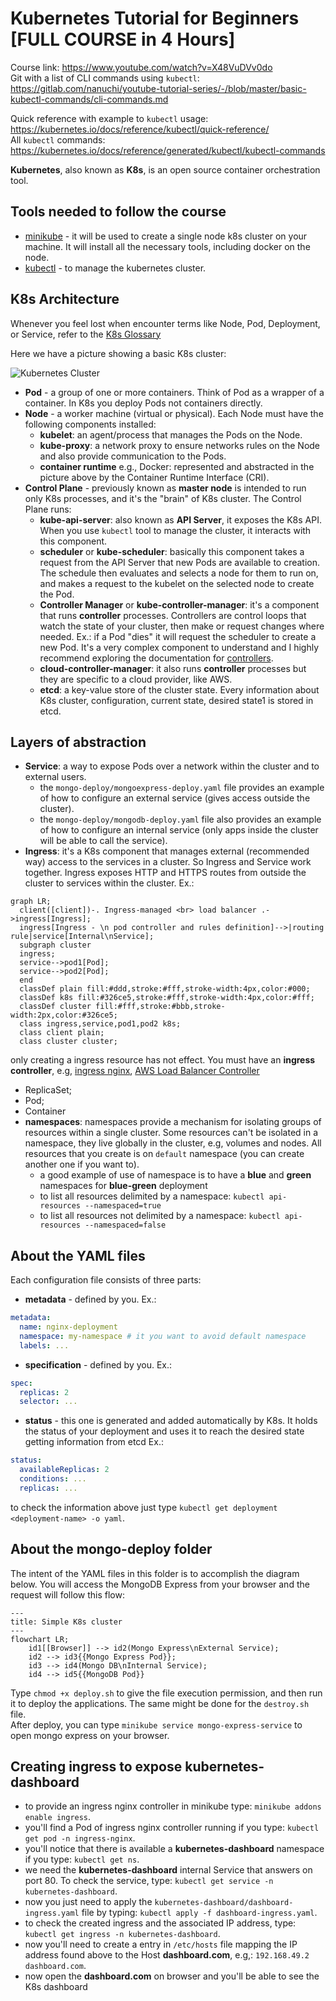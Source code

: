 # Kubernetes Tutorial for Beginners [FULL COURSE in 4 Hours]

Course link: https://www.youtube.com/watch?v=X48VuDVv0do  
Git with a list of CLI commands using `kubectl`: https://gitlab.com/nanuchi/youtube-tutorial-series/-/blob/master/basic-kubectl-commands/cli-commands.md  

Quick reference with example to `kubectl` usage: https://kubernetes.io/docs/reference/kubectl/quick-reference/  
All `kubectl` commands: https://kubernetes.io/docs/reference/generated/kubectl/kubectl-commands

**Kubernetes**, also known as **K8s**, is an open source container orchestration tool.

## Tools needed to follow the course

- [minikube](https://minikube.sigs.k8s.io/docs/start/) - it will be used to create a single node k8s cluster on your machine. It will install all the necessary tools, including docker on the node.
- [kubectl](https://kubernetes.io/docs/tasks/tools/) - to manage the kubernetes cluster.

## K8s Architecture

Whenever you feel lost when encounter terms like Node, Pod, Deployment, or Service,  refer to the [K8s Glossary](https://kubernetes.io/docs/reference/glossary/?fundamental=true)

Here we have a picture showing a basic K8s cluster:

![Kubernetes Cluster](https://kubernetes.io/images/docs/kubernetes-cluster-architecture.svg "Kubernetes Cluster")

- **Pod** - a group of one or more containers. Think of Pod as a wrapper of a container. In K8s you deploy Pods not containers directly.
- **Node** - a worker machine (virtual or physical). Each Node must have the following components installed: 
    - **kubelet**: an agent/process that manages the Pods on the Node.
    - **kube-proxy**: a network proxy to ensure networks rules on the Node and also provide communication to the Pods.
    - **container runtime** e.g., Docker: represented and abstracted in the picture above by the Container Runtime Interface (CRI).
- **Control Plane** - previously known as **master node** is intended to run only K8s processes, and it's the "brain" of K8s cluster. The Control Plane runs:
    - **kube-api-server**: also known as **API Server**, it exposes the K8s API. When you use `kubectl` tool to manage the cluster, it  interacts with this component.
    - **scheduler** or **kube-scheduler**: basically this component takes a request from the API Server that new Pods are available to creation. The schedule then evaluates and selects a node for them to run on, and makes a request to the kubelet on the selected node to create the Pod.
    - **Controller Manager** or **kube-controller-manager**: it's a component that runs **controller** processes. Controllers are control loops that watch the state of your cluster, then make or request changes where needed. Ex.: if a Pod "dies" it will request the scheduler to create a new Pod. It's a very complex component to understand and I highly recommend exploring the documentation for [controllers](https://kubernetes.io/docs/concepts/architecture/controller/).
    - **cloud-controller-manager**: it also runs **controller** processes but they are specific to a cloud provider, like AWS.
    - **etcd**: a key-value store of the cluster state. Every information about K8s cluster, configuration, current state, desired state1 is stored in etcd.

## Layers of abstraction

- **Service**: a way to expose Pods over a network within the cluster and to external users. 
  - the `mongo-deploy/mongoexpress-deploy.yaml` file provides an example of how to configure an external service (gives access outside the cluster).
  - the `mongo-deploy/mongodb-deploy.yaml` file also provides an example of how to configure an internal service (only apps inside the cluster will be able to call the service).
- **Ingress**: it's a K8s component that manages external (recommended way) access to the services in a cluster. So Ingress and Service work together. Ingress exposes HTTP and HTTPS routes from outside the cluster to services within the cluster. Ex.:
```mermaid
graph LR;
  client([client])-. Ingress-managed <br> load balancer .->ingress[Ingress];
  ingress[Ingress - \n pod controller and rules definition]-->|routing rule|service[Internal\nService];
  subgraph cluster
  ingress;
  service-->pod1[Pod];
  service-->pod2[Pod];
  end
  classDef plain fill:#ddd,stroke:#fff,stroke-width:4px,color:#000;
  classDef k8s fill:#326ce5,stroke:#fff,stroke-width:4px,color:#fff;
  classDef cluster fill:#fff,stroke:#bbb,stroke-width:2px,color:#326ce5;
  class ingress,service,pod1,pod2 k8s;
  class client plain;
  class cluster cluster;
```
only creating a ingress resource has not effect. You must have an **ingress controller**, e.g, [ingress nginx](https://kubernetes.github.io/ingress-nginx/deploy/), [AWS Load Balancer Controller](https://github.com/kubernetes-sigs/aws-load-balancer-controller)
- ReplicaSet;
- Pod;
- Container
- **namespaces**: namespaces provide a mechanism for isolating groups of resources within a single cluster. Some resources can't be isolated in a namespace, they live globally in the cluster, e.g, volumes and nodes. All resources that you create is on `default` namespace (you can create another one if you want to).
    - a good example of use of namespace is to have a **blue** and **green** namespaces for **blue-green** deployment
    - to list all resources delimited by a namespace: `kubectl api-resources --namespaced=true`
    - to list all resources not delimited by a namespace: `kubectl api-resources --namespaced=false`

## About the YAML files

Each configuration file consists of three parts:
- **metadata** - defined by you. Ex.:
```yaml
metadata:
  name: nginx-deployment
  namespace: my-namespace # it you want to avoid default namespace
  labels: ...
```
- **specification** - defined by you. Ex.:
```yaml
spec:
  replicas: 2
  selector: ...
```
- **status** - this one is generated and added automatically by K8s. It holds the status of your deployment and uses it to reach the desired state getting information from etcd Ex.:
```yaml
status:
  availableReplicas: 2
  conditions: ...
  replicas: ...
```
to check the information above just type `kubectl get deployment <deployment-name> -o yaml`.

## About the mongo-deploy folder

The intent of the YAML files in this folder is to accomplish the diagram below. You will access the MongoDB Express from your browser and the request will follow this flow:

```mermaid
---
title: Simple K8s cluster
---
flowchart LR;
    id1[[Browser]] --> id2(Mongo Express\nExternal Service);
    id2 --> id3{{Mongo Express Pod}};
    id3 --> id4(Mongo DB\nInternal Service);
    id4 --> id5{{MongoDB Pod}}
```

Type `chmod +x deploy.sh` to give the file execution permission, and then run it to deploy the applications. The same might be done for the `destroy.sh` file.  
After deploy, you can type `minikube service mongo-express-service` to open mongo express on your browser.

## Creating ingress to expose kubernetes-dashboard

- to provide an ingress nginx controller in minikube type: `minikube addons enable ingress`.
- you'll find a Pod of ingress nginx controller running if you type: `kubectl get pod -n ingress-nginx`.
- you'll notice that there is available a **kubernetes-dashboard** namespace if you type: `kubectl get ns`.
- we need the **kubernetes-dashboard** internal Service that answers on port 80. To check the service, type: `kubectl get service -n kubernetes-dashboard`.
- now you just need to apply the `kubernetes-dashboard/dashboard-ingress.yaml` file by typing: `kubectl apply -f dashboard-ingress.yaml`.
- to check the created ingress and the associated IP address, type: `kubectl get ingress -n kubernetes-dashboard`.
- now you'll need to create a entry in `/etc/hosts` file mapping the IP address found above to the Host **dashboard.com**, e.g,: `192.168.49.2    dashboard.com`.
- now open the **dashboard.com** on browser and you'll be able to see the K8s dashboard